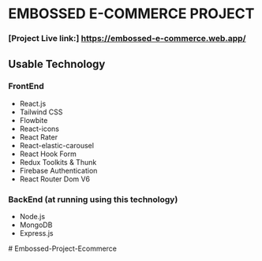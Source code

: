 # EMBOSSED E-COMMERCE PROJECT

### [Project Live link:] https://embossed-e-commerce.web.app/

## Usable Technology

### FrontEnd

<ul>
<li>React.js</li>
<li>Tailwind CSS</li>
<li>Flowbite</li>
<li>React-icons</li>
<li>React Rater</li>
<li>React-elastic-carousel</li>
<li>React Hook Form </li>
<li>Redux Toolkits & Thunk</li>
<li>Firebase Authentication</li>
<li>React Router Dom V6</li>
</ul>

### BackEnd (at running using this technology)

<ul>
<li>Node.js</li>
<li>MongoDB</li>
<li>Express.js</li>
</ul>
# Embossed-Project-Ecommerce
